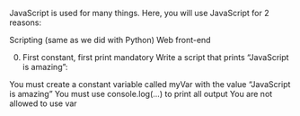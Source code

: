JavaScript is used for many things. Here, you will use JavaScript for 2 reasons:

Scripting (same as we did with Python)
Web front-end

0. First constant, first print
mandatory
Write a script that prints “JavaScript is amazing”:

You must create a constant variable called myVar with the value “JavaScript is amazing”
You must use console.log(...) to print all output
You are not allowed to use var
